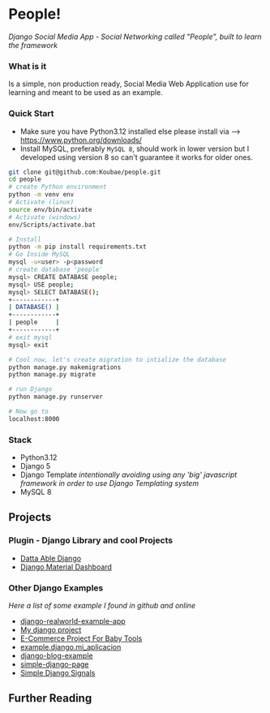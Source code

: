 People!
======

_Django Social Media App - Social Networking called "People", built to learn the framework_


### What is it

Is a simple, non production ready, Social Media Web Application use for learning and meant to be used as an example. 

### Quick Start

* Make sure you have Python3.12 installed else please install via --> https://www.python.org/downloads/
* Install MySQL, preferably `MySQL 8`, should work in lower version but I developed using version 8 so can't guarantee it works for older ones.

```bash
git clone git@github.com:Koubae/people.git
cd people
# create Python environment 
python -m venv env 
# Activate (linux)
source env/bin/activate
# Activate (windows)
env/Scripts/activate.bat

# Install 
python -m pip install requirements.txt
# Go Inside MySQL
mysql -u<user> -p<password
# create database 'people'
mysql> CREATE DATABASE people;
mysql> USE people;
mysql> SELECT DATABASE();
+------------+
| DATABASE() |
+------------+
| people     |
+------------+
# exit mysql 
mysql> exit

# Cool now, let's create migration to intialize the database
python manage.py makemigrations
python manage.py migrate

# run Django 
python manage.py runserver

# Now go to
localhost:8000
```

### Stack

* Python3.12
* Django 5
* Django Template _intentionally avoiding using any 'big' javascript framework in order to use Django Templating system_
* MySQL 8

Projects
---------------

### Plugin - Django Library and cool Projects

* [Datta Able Django](https://github.com/app-generator/django-datta-able)
* [Django Material Dashboard](https://github.com/app-generator/django-material-dashboard)


### Other Django Examples

_Here a list of some example I found in github and online_

* [django-realworld-example-app](https://github.com/gothinkster/django-realworld-example-app/tree/master)
* [My django project](https://github.com/mach1el/my-django)
* [E-Commerce Project For Baby Tools](https://github.com/MET-DEV/Django-E-Commerce)
* [example.django.mi_aplicacion](https://github.com/macagua/example.django.mi_aplicacion)
* [django-blog-example](https://github.com/rgab1508/django-blog-example)
* [simple-django-page](https://github.com/90x-Development/simple-django-page)
* [Simple Django Signals](https://github.com/BaseMax/SimpleDjangoSignals)


Further Reading
---------------
